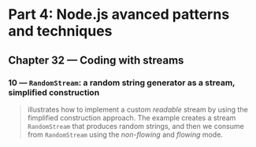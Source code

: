 # Part 4: Node.js avanced patterns and techniques
## Chapter 32 &mdash; Coding with streams
### 10 &mdash; `RandomStream`: a random string generator as a stream, simplified construction
> illustrates how to implement a custom *readable* stream by using the fimplified construction approach. The example creates a stream `RandomStream` that produces random strings, and then we consume from `RandomStream` using the *non-flowing* and *flowing* mode.


